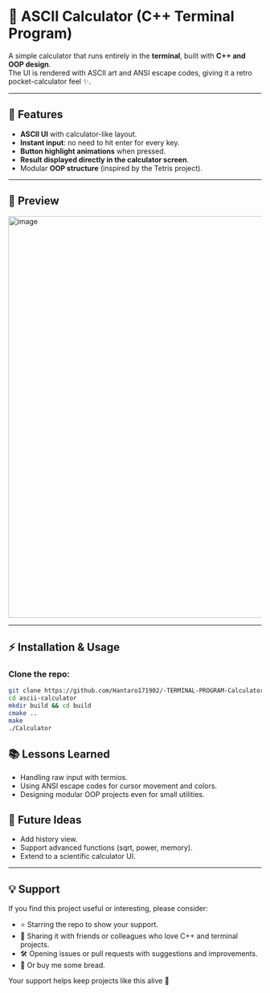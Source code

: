 # 🧮 ASCII Calculator (C++ Terminal Program)

A simple calculator that runs entirely in the **terminal**, built with **C++ and OOP design**.  
The UI is rendered with ASCII art and ANSI escape codes, giving it a retro pocket-calculator feel ✨.  

---

## 🚀 Features
- **ASCII UI** with calculator-like layout.  
- **Instant input**: no need to hit enter for every key.  
- **Button highlight animations** when pressed.  
- **Result displayed directly in the calculator screen**.  
- Modular **OOP structure** (inspired by the Tetris project).  

---

## 📸 Preview

<img width="1027" height="800" alt="image" src="https://github.com/user-attachments/assets/ab33776f-5ed9-49e2-ad36-a0cb78fe6960" />

---

## ⚡ Installation & Usage

### Clone the repo:
```bash
git clone https://github.com/Hantaro171902/-TERMINAL-PROGRAM-Calculator.git
cd ascii-calculator
mkdir build && cd build
cmake ..
make
./Calculator
```

## 📚 Lessons Learned

- Handling raw input with termios.
- Using ANSI escape codes for cursor movement and colors.
- Designing modular OOP projects even for small utilities.

## 🌟 Future Ideas

- Add history view.
- Support advanced functions (sqrt, power, memory).
- Extend to a scientific calculator UI.

---

## 💡 Support

If you find this project useful or interesting, please consider:

- ⭐ Starring the repo to show your support.
- 🖤 Sharing it with friends or colleagues who love C++ and terminal projects.
- 🛠️ Opening issues or pull requests with suggestions and improvements.
- 🥖 Or buy me some bread.
  
Your support helps keep projects like this alive 🚀

